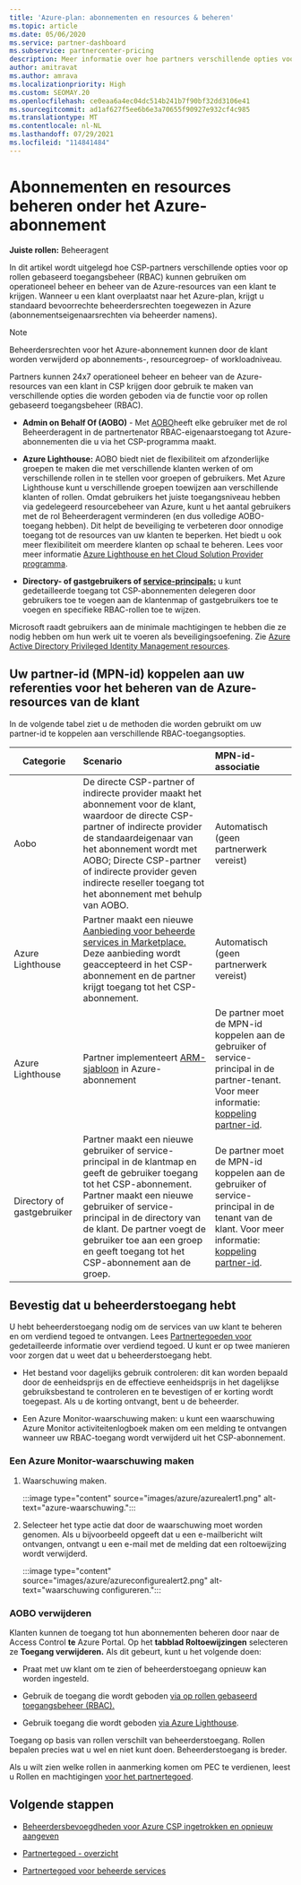 ```yaml
---
title: 'Azure-plan: abonnementen en resources & beheren'
ms.topic: article
ms.date: 05/06/2020
ms.service: partner-dashboard
ms.subservice: partnercenter-pricing
description: Meer informatie over hoe partners verschillende opties voor op rollen gebaseerd toegangsbeheer (RBAC) kunnen gebruiken om operationeel beheer en beheer van de Azure-resources van een klant te krijgen.
author: amitravat
ms.author: amrava
ms.localizationpriority: High
ms.custom: SEOMAY.20
ms.openlocfilehash: ce0eaa6a4ec04dc514b241b7f90bf32dd3106e41
ms.sourcegitcommit: ad1af627f5ee6b6e3a70655f90927e932cf4c985
ms.translationtype: MT
ms.contentlocale: nl-NL
ms.lasthandoff: 07/29/2021
ms.locfileid: "114841484"
---
```

# <a name="manage-subscriptions-and-resources-under-the-azure-plan"></a>Abonnementen en resources beheren onder het Azure-abonnement

**Juiste rollen:** Beheeragent


In dit artikel wordt uitgelegd hoe CSP-partners verschillende opties voor op rollen gebaseerd toegangsbeheer (RBAC) kunnen gebruiken om operationeel beheer en beheer van de Azure-resources van een klant te krijgen. Wanneer u een klant overplaatst naar het Azure-plan, krijgt u standaard bevoorrechte beheerdersrechten toegewezen in Azure (abonnementseigenaarsrechten via beheerder namens).

 > [!NOTE]
 > Beheerdersrechten voor het Azure-abonnement kunnen door de klant worden verwijderd op abonnements-, resourcegroep- of workloadniveau. 

 Partners kunnen 24x7 operationeel beheer en beheer van de Azure-resources van een klant in CSP krijgen door gebruik te maken van verschillende opties die worden geboden via de functie voor op rollen gebaseerd toegangsbeheer (RBAC). 

- **Admin on Behalf Of (AOBO)** - Met [AOBO](https://channel9.msdn.com/Series/cspdev/Module-11-Admin-On-Behalf-Of-AOBO)heeft elke gebruiker met de rol Beheerderagent in de partnertenator RBAC-eigenaarstoegang tot Azure-abonnementen die u via het CSP-programma maakt.

- **Azure Lighthouse:** AOBO biedt niet de flexibiliteit om afzonderlijke groepen te maken die met verschillende klanten werken of om verschillende rollen in te stellen voor groepen of gebruikers. Met Azure Lighthouse kunt u verschillende groepen toewijzen aan verschillende klanten of rollen. Omdat gebruikers het juiste toegangsniveau hebben via gedelegeerd resourcebeheer van Azure, kunt u het aantal gebruikers met de rol Beheerderagent verminderen (en dus volledige AOBO-toegang hebben). Dit helpt de beveiliging te verbeteren door onnodige toegang tot de resources van uw klanten te beperken. Het biedt u ook meer flexibiliteit om meerdere klanten op schaal te beheren. Lees voor meer informatie [Azure Lighthouse en het Cloud Solution Provider programma](/azure/lighthouse/concepts/cloud-solution-provider).

- **Directory- of gastgebruikers of [service-principals:](/azure/active-directory/develop/app-objects-and-service-principals)** u kunt gedetailleerde toegang tot CSP-abonnementen delegeren door gebruikers toe te voegen aan de klantenmap of gastgebruikers toe te voegen en specifieke RBAC-rollen toe te wijzen.

Microsoft raadt gebruikers aan de minimale machtigingen te hebben die ze nodig hebben om hun werk uit te voeren als beveiligingsoefening. Zie [Azure Active Directory Privileged Identity Management resources](/azure/active-directory/privileged-identity-management/pim-configure).

## <a name="link-your-partner-id-mpn-id-to-your-credentials-for-managing-customers-azure-resources"></a>Uw partner-id (MPN-id) koppelen aan uw referenties voor het beheren van de Azure-resources van de klant

In de volgende tabel ziet u de methoden die worden gebruikt om uw partner-id te koppelen aan verschillende RBAC-toegangsopties.

|**Categorie**   |**Scenario**   |**MPN-id-associatie**|
|-----------------|:------------------------|:------------------|
|Aobo   |De directe CSP-partner of indirecte provider maakt het abonnement voor de klant, waardoor de directe CSP-partner of indirecte provider de standaardeigenaar van het abonnement wordt met AOBO; Directe CSP-partner of indirecte provider geven indirecte reseller toegang tot het abonnement met behulp van AOBO.|Automatisch (geen partnerwerk vereist)|
|Azure Lighthouse|Partner maakt een nieuwe [Aanbieding voor beheerde services in Marketplace.](/azure/lighthouse/concepts/managed-services-offers) Deze aanbieding wordt geaccepteerd in het CSP-abonnement en de partner krijgt toegang tot het CSP-abonnement.|Automatisch (geen partnerwerk vereist)|
|Azure Lighthouse|Partner implementeert [ARM-sjabloon](/azure/lighthouse/how-to/onboard-customer) in Azure-abonnement|De partner moet de MPN-id koppelen aan de gebruiker of service-principal in de partner-tenant. Voor meer informatie: [koppeling partner-id](/azure/billing/billing-partner-admin-link-started).|
|Directory of gastgebruiker|Partner maakt een nieuwe gebruiker of service-principal in de klantmap en geeft de gebruiker toegang tot het CSP-abonnement. Partner maakt een nieuwe gebruiker of service-principal in de directory van de klant. De partner voegt de gebruiker toe aan een groep en geeft toegang tot het CSP-abonnement aan de groep.|De partner moet de MPN-id koppelen aan de gebruiker of service-principal in de tenant van de klant. Voor meer informatie: [koppeling partner-id](/azure/billing/billing-partner-admin-link-started).|

## <a name="confirm-that-you-have-admin-access"></a>Bevestig dat u beheerderstoegang hebt

U hebt beheerderstoegang nodig om de services van uw klant te beheren en om verdiend tegoed te ontvangen. Lees [Partnertegoeden voor](partner-earned-credit.md) gedetailleerde informatie over verdiend tegoed. U kunt er op twee manieren voor zorgen dat u weet dat u beheerderstoegang hebt.

- Het bestand voor dagelijks gebruik controleren: dit kan worden bepaald door de eenheidsprijs en de effectieve eenheidsprijs in het dagelijkse gebruiksbestand te controleren en te bevestigen of er korting wordt toegepast. Als u de korting ontvangt, bent u de beheerder.

- Een Azure Monitor-waarschuwing maken: u kunt een [](/azure/azure-monitor/platform/alerts-activity-log) waarschuwing Azure Monitor activiteitenlogboek maken om een melding te ontvangen wanneer uw RBAC-toegang wordt verwijderd uit het CSP-abonnement.

### <a name="create-an-azure-monitor-alert"></a>Een Azure Monitor-waarschuwing maken

1. Waarschuwing maken.

   :::image type="content" source="images/azure/azurealert1.png" alt-text="azure-waarschuwing.":::

2. Selecteer het type actie dat door de waarschuwing moet worden genomen. Als u bijvoorbeeld opgeeft dat u een e-mailbericht wilt ontvangen, ontvangt u een e-mail met de melding dat een roltoewijzing wordt verwijderd.

   :::image type="content" source="images/azure/azureconfigurealert2.png" alt-text="waarschuwing configureren.":::

### <a name="aobo-removal"></a>AOBO verwijderen

Klanten kunnen de toegang tot hun abonnementen beheren door naar de Access Control **te** Azure Portal. Op het **tabblad Roltoewijzingen** selecteren ze **Toegang verwijderen.** Als dit gebeurt, kunt u het volgende doen:

- Praat met uw klant om te zien of beheerderstoegang opnieuw kan worden ingesteld.

- Gebruik de toegang die wordt geboden [via op rollen gebaseerd toegangsbeheer (RBAC).](/azure/role-based-access-control/overview)

- Gebruik toegang die wordt geboden [via Azure Lighthouse](https://azure.microsoft.com/services/azure-lighthouse/).

Toegang op basis van rollen verschilt van beheerderstoegang. Rollen bepalen precies wat u wel en niet kunt doen. Beheerderstoegang is breder.

Als u wilt zien welke rollen in aanmerking komen om PEC te verdienen, leest u Rollen en machtigingen [voor het partnertegoed](https://query.prod.cms.rt.microsoft.com/cms/api/am/binary/RE3QuW2).

## <a name="next-steps"></a>Volgende stappen

- [Beheerdersbevoegdheden voor Azure CSP ingetrokken en opnieuw aangeven](revoke-reinstate-csp.md)

- [Partnertegoed - overzicht](partner-earned-credit.md)

- [Partnertegoed voor beheerde services](partner-earned-credit-explanation.md)